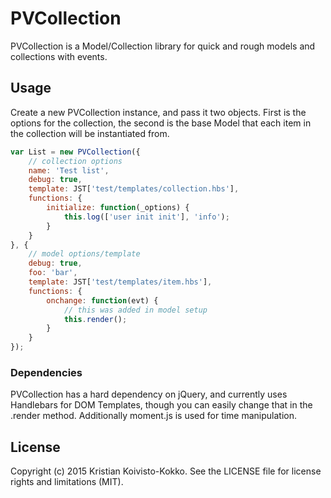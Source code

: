 # PVCollection

PVCollection is a Model/Collection library for quick and rough models and collections with events.

## Usage

Create a new PVCollection instance, and pass it two objects. First is the options for the collection, the second is the base Model that each item in the collection will be instantiated from.

```javascript
var List = new PVCollection({
	// collection options
	name: 'Test list',
	debug: true,
	template: JST['test/templates/collection.hbs'],
	functions: {
		initialize: function(_options) {
			this.log(['user init init'], 'info');
		}
	}
}, {
	// model options/template
	debug: true,
	foo: 'bar',
	template: JST['test/templates/item.hbs'],
	functions: {
		onchange: function(evt) {
			// this was added in model setup
			this.render();
		}
	}
});
```

### Dependencies

PVCollection has a hard dependency on jQuery, and currently uses Handlebars for DOM Templates, though you can easily change that in the .render method. Additionally moment.js is used for time manipulation.

## License

Copyright (c) 2015 Kristian Koivisto-Kokko. See the LICENSE file for license rights and
limitations (MIT).
